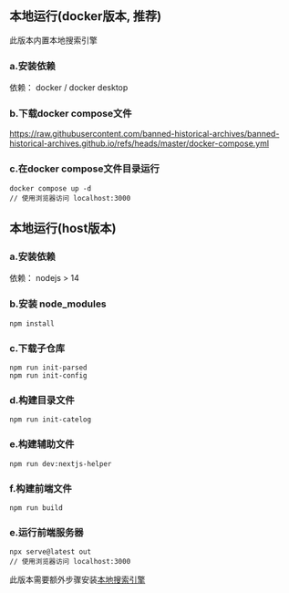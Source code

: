 ## 本地运行(docker版本, 推荐)
此版本内置本地搜索引擎

### a.安装依赖
依赖： docker / docker desktop

### b.下载docker compose文件

https://raw.githubusercontent.com/banned-historical-archives/banned-historical-archives.github.io/refs/heads/master/docker-compose.yml

### c.在docker compose文件目录运行

```
docker compose up -d
// 使用浏览器访问 localhost:3000
```

## 本地运行(host版本)

### a.安装依赖
依赖： nodejs > 14

### b.安装 node_modules
```
npm install
```
### c.下载子仓库
```
npm run init-parsed
npm run init-config
```
### d.构建目录文件
```
npm run init-catelog
```
### e.构建辅助文件
```
npm run dev:nextjs-helper
```
### f.构建前端文件
```
npm run build
```
### e.运行前端服务器
```
npx serve@latest out
// 使用浏览器访问 localhost:3000
```
此版本需要额外步骤安装[本地搜索引擎](./local-search-engine.md)
